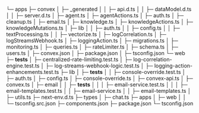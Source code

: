 └─ apps
├─ convex
│ ├─ \_generated
│ │ ├─ api.d.ts
│ │ ├─ dataModel.d.ts
│ │ ├─ server.d.ts
│ ├─ agent.ts
│ ├─ agentActions.ts
│ ├─ auth.ts
│ ├─ cleanup.ts
│ ├─ email.ts
│ ├─ knowledge.ts
│ ├─ knowledgeActions.ts
│ ├─ knowledgeMutations.ts
│ ├─ lib
│ │ ├─ auth.ts
│ │ ├─ config.ts
│ │ ├─ textProcessing.ts
│ │ ├─ vectorize.ts
│ ├─ logCorrelation.ts
│ ├─ logStreamsWebhook.ts
│ ├─ loggingAction.ts
│ ├─ migrations.ts
│ ├─ monitoring.ts
│ ├─ queries.ts
│ ├─ rateLimiter.ts
│ ├─ schema.ts
│ ├─ users.ts
│ ├─ convex.json
│ ├─ package.json
│ ├─ tsconfig.json
└─ web
├─ **tests**
│ ├─ centralized-rate-limiting.test.ts
│ ├─ log-correlation-engine.test.ts
│ ├─ log-streams-webhook-logic.test.ts
│ ├─ logging-action-enhancements.test.ts
├─ lib
│ ├─ **tests**
│ │ ├─ console-override.test.ts
│ ├─ auth.ts
│ ├─ config.ts
│ ├─ console-override.ts
│ ├─ convex-api.ts
│ ├─ convex.ts
│ ├─ email
│ │ ├─ **tests**
│ │ │ ├─ email-service.test.ts
│ │ │ ├─ email-templates.test.ts
│ │ ├─ email-service.ts
│ │ ├─ email-templates.ts
│ ├─ utils.ts
├─ next-env.d.ts
├─ types
│ ├─ chat.ts
├─ apps
│ ├─ web
│ │ └─ tsconfig.src.json
├─ components.json
├─ package.json
└─ tsconfig.json
